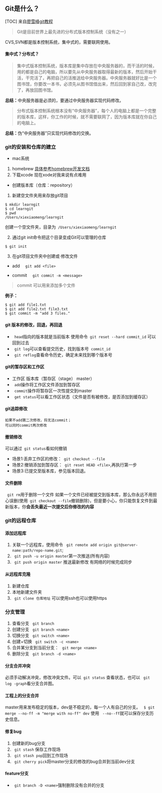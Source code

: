 ## Git是什么？
[TOC]
来自<a href="https://www.liaoxuefeng.com/wiki/896043488029600">廖雪峰git教程</a>
> Git是目前世界上最先进的分布式版本控制系统（没有之一）

CVS,SVN都是版本控制系统，集中式的，需要联网使用。

#### 集中式？分布式？
> 集中式版本控制系统，版本库是集中存放在中央服务器的，而干活的时候，用的都是自己的电脑，所以要先从中央服务器取得最新的版本，然后开始干活，干完活了，再把自己的活推送给中央服务器。中央服务器就好比是一个图书馆，你要改一本书，必须先从图书馆借出来，然后回到家自己改，改完了，再放回图书馆。

<b>总结：</b>中央服务器是必须的，要通过中央服务器实现代码修改。

> 分布式版本控制系统根本没有“中央服务器”，每个人的电脑上都是一个完整的版本库，这样，你工作的时候，就不需要联网了，因为版本库就在你自己的电脑上。

<b>总结：</b>伪“中央服务器”只实现代码修改的交换。

### git的安装和仓库的建立

* mac系统
1. homebrew <a href="http://brew.sh/">具体参考homebrew开发文档</a>
2. 下载xcode 现在xode对我来说有点难用

* 创建版本库（仓库：repository）
1. 新建空文件夹用来存放git项目

``` 
$ mkdir learngit
$ cd learngit
$ pwd
/Users/xiexiaomeng/learngit

```
创建一个空文件夹，目录为` /Users/xiexiaomeng/learngit`

2.  通过git init命令把这个目录变成Git可以管理的仓库

```
$ git init
```

3. 在git项目文件夹中创建或·修改文件
* add
`  git add <file>`

* commit
`  git commit -m <message>`


> commit 可以用来添加多个文件

<b>例子：</b>
```
$ git add file1.txt
$ git add file2.txt file3.txt
$ git commit -m "add 3 files."
```

#### git   版本的修改，回退，再回退
   * ` head`指向的版本就是当前版本 使用命令` git reset --hard commit_id` 可以回到过去
   *  ` git log`可以查看提交历史，找到版本号` commit_id`
   *  ` git reflog`查看命令历史，确定未来找到哪个版本号

#### git的暂存区和工作区
   * 工作区 版本库（暂存区（stage） master）
   * ` add`操作将工作区文件添加到暂存区
   * ` commit`操作将暂存区一次性提交到master
   * ` get status`可以看工作区状态（文件是否有被修改，是否添加到缓存区）

#### git追踪修改
    如果不add第二次修改，将无法commit；
    可以同时commit两次修改
    

#### 撤销修改
 可以通过` git status`看如何撤销
   * 场景1:丢弃工作区的修改：` git checkout --file`
   * 场景2:撤销添加到暂存区：` git reset HEAD <file>`,再执行第一步
   * 场景3:已提交至版本库，参见版本回退。

#### 文件删除
 ` git rm`用于删除一个文件
  如果一个文件已经被提交到版本库，那么你永远不用担心误删(使用` git checkout --file`撤销删除)，但是要小心，你只能恢复文件到最新版本，你<b>会丢失最近一次提交后你修改的内容</b>


### git的远程仓库
#### 添加远程库
 1. 关联一个远程库，使用命令 ` git remote add origin git@server-name:path/repo-name.git`;
 2. ` git push -u origin master`第一次推送(所有内容)
 3. ` git push origin master` 推送最新修改
 有网络的时候完成同步

#### 从远程库克隆
 1. 新建仓库
 2. 本地新建文件夹
 2. ` git clone 仓库地址` 可以使用ssh也可以使用https

### 分支管理
 1. 查看分支 ` git branch`
 2. 创建分支 ` git branch <name>`
 3. 切换分支 ` git switch <name>`
 4. 创建+切换 ` git switch -c <name>`
 5. 合并某分支到当前分支： ` git merge <name>`
 6. 删除分支 ` git branch -d <name>`

#### 分支合并冲突
 必须手动解决冲突，修改冲突文件。可以` git status` 查看状态，也可以 ` git log -graph`看分支合并图。

#### 工程上的分支合并
  master用来发布稳定的版本，dev是不稳定的，每一个人有自己的分支。
 ` $ git merge --no-ff -m "merge with no-ff" dev`
  使用 ` --no--ff`就可以保存分支历史信息。

#### 修复bug
 1. 创建新的bug分支
 2. ` git stash` 保存工作现场
 3. ` git stash pop`回到工作现场
 4. ` git cherry pick`将master分支的修改的bug合并到当前dev分支

#### feature分支
 * ` git branch -D <name>`强制删除没有合并的分支
   